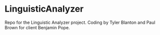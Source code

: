 # LinguisticAnalyzer
Repo for the Linguistic Analyzer project. Coding by Tyler Blanton and Paul Brown for client Benjamin Pope.
